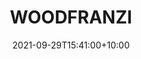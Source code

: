 ---
date: 2021-09-29T15:41:00+10:00
description: The idea came to life after we made a king out of screws and nuts
draft: false
icon: 2021-09-29-woodfranzi.jpg
language: en
title: WOODFRANZI
link: https://www.instagram.com/p/CUZnFo7DsrO/

---
